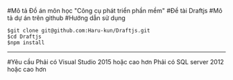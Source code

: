 #Mô tả
 Đồ án môn học "Công cụ phát triển phần mềm"
#Đề tài
 Draftjs
#Mô tả dự án trên github
#Hướng dẫn sử dụng

 ```````````
 $git clone git@github.com:Haru-kun/Draftjs.git
 $cd Draftjs
 $npm install
``````````````
------------------------------------------------------------------
#Yêu cầu
Phải có Visual Studio 2015 hoặc cao hơn
Phải có SQL server 2012 hoặc cao hơn